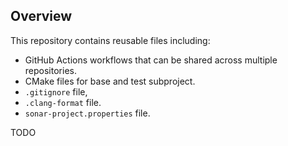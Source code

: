 ## Overview
This repository contains reusable files including:
- GitHub Actions workflows that can be shared across multiple repositories.
- CMake files for base and test subproject.
- `.gitignore` file,
- `.clang-format` file.
- `sonar-project.properties` file.

TODO
